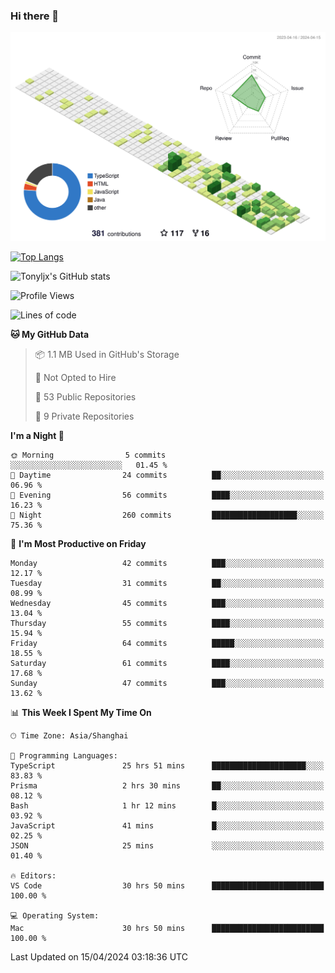### Hi there 👋

![](./profile-3d-contrib/profile-green-animate.svg)

 

[![Top Langs](https://github-readme-stats.vercel.app/api/top-langs/?username=tonyljx)](https://github.com/anuraghazra/github-readme-stats)

![Tonyljx's GitHub stats](https://github-readme-stats.vercel.app/api?username=tonyljx&theme=default&show_icons=true)

 

<!--START_SECTION:waka-->
![Profile Views](http://img.shields.io/badge/Profile%20Views-24-blue)

![Lines of code](https://img.shields.io/badge/From%20Hello%20World%20I%27ve%20Written-412.2%20thousand%20lines%20of%20code-blue)

**🐱 My GitHub Data** 

> 📦 1.1 MB Used in GitHub's Storage 
 > 
> 🚫 Not Opted to Hire
 > 
> 📜 53 Public Repositories 
 > 
> 🔑 9 Private Repositories 
 > 
**I'm a Night 🦉** 

```text
🌞 Morning                5 commits           ░░░░░░░░░░░░░░░░░░░░░░░░░   01.45 % 
🌆 Daytime                24 commits          ██░░░░░░░░░░░░░░░░░░░░░░░   06.96 % 
🌃 Evening                56 commits          ████░░░░░░░░░░░░░░░░░░░░░   16.23 % 
🌙 Night                  260 commits         ███████████████████░░░░░░   75.36 % 
```
📅 **I'm Most Productive on Friday** 

```text
Monday                   42 commits          ███░░░░░░░░░░░░░░░░░░░░░░   12.17 % 
Tuesday                  31 commits          ██░░░░░░░░░░░░░░░░░░░░░░░   08.99 % 
Wednesday                45 commits          ███░░░░░░░░░░░░░░░░░░░░░░   13.04 % 
Thursday                 55 commits          ████░░░░░░░░░░░░░░░░░░░░░   15.94 % 
Friday                   64 commits          █████░░░░░░░░░░░░░░░░░░░░   18.55 % 
Saturday                 61 commits          ████░░░░░░░░░░░░░░░░░░░░░   17.68 % 
Sunday                   47 commits          ███░░░░░░░░░░░░░░░░░░░░░░   13.62 % 
```


📊 **This Week I Spent My Time On** 

```text
🕑︎ Time Zone: Asia/Shanghai

💬 Programming Languages: 
TypeScript               25 hrs 51 mins      █████████████████████░░░░   83.83 % 
Prisma                   2 hrs 30 mins       ██░░░░░░░░░░░░░░░░░░░░░░░   08.12 % 
Bash                     1 hr 12 mins        █░░░░░░░░░░░░░░░░░░░░░░░░   03.92 % 
JavaScript               41 mins             █░░░░░░░░░░░░░░░░░░░░░░░░   02.25 % 
JSON                     25 mins             ░░░░░░░░░░░░░░░░░░░░░░░░░   01.40 % 

🔥 Editors: 
VS Code                  30 hrs 50 mins      █████████████████████████   100.00 % 

💻 Operating System: 
Mac                      30 hrs 50 mins      █████████████████████████   100.00 % 
```


 Last Updated on 15/04/2024 03:18:36 UTC
<!--END_SECTION:waka-->
